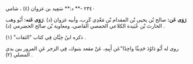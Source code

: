 ٢٣٤٠ -** د:** سَعِيد بن غزوان (٤) ، شامي

**رَوَى عَن:** صالح بْن يحيى بْن المقدام بْن مَعْدِي كَرِب، وأبيه غزوان (د) .**رَوَى عَنه:** أَبُو وهب الحارث بْن عُبَيدة الكلاعي الحمصي القاضي، ومعاوية بْن صالح الحضرمي (د) .

ذكره ابنُ حِبَّان فِي كتاب "الثقات" (١) .

روى له أَبُو دَاوُدَ حَدِيثًا واحِدًا"عَن أَبِيهِ، عَنْ مقعد بتبوك، فِي الزجر عَنِ المرور بين يدي المصلي (٢) .